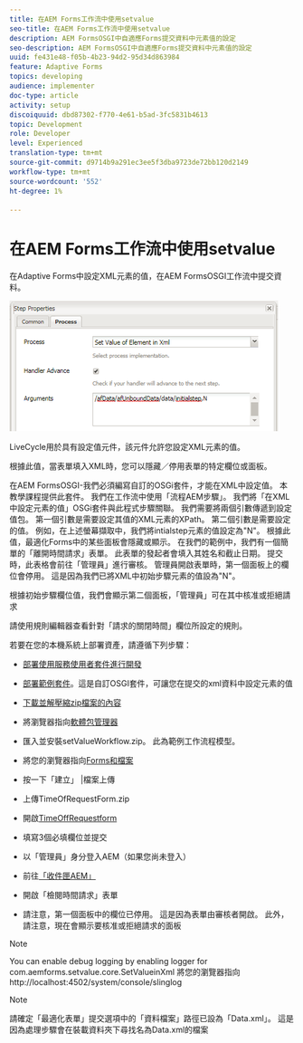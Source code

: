 ```yaml
---
title: 在AEM Forms工作流中使用setvalue
seo-title: 在AEM Forms工作流中使用setvalue
description: AEM FormsOSGI中自適應Forms提交資料中元素值的設定
seo-description: AEM FormsOSGI中自適應Forms提交資料中元素值的設定
uuid: fe431e48-f05b-4b23-94d2-95d34d863984
feature: Adaptive Forms
topics: developing
audience: implementer
doc-type: article
activity: setup
discoiquuid: dbd87302-f770-4e61-b5ad-3fc5831b4613
topic: Development
role: Developer
level: Experienced
translation-type: tm+mt
source-git-commit: d9714b9a291ec3ee5f3dba9723de72bb120d2149
workflow-type: tm+mt
source-wordcount: '552'
ht-degree: 1%

---
```



# 在AEM Forms工作流中使用setvalue

在Adaptive Forms中設定XML元素的值，在AEM FormsOSGI工作流中提交資料。

![SetValue](assets/setvalue.png)

LiveCycle用於具有設定值元件，該元件允許您設定XML元素的值。

根據此值，當表單填入XML時，您可以隱藏／停用表單的特定欄位或面板。

在AEM FormsOSGI-我們必須編寫自訂的OSGi套件，才能在XML中設定值。 本教學課程提供此套件。
我們在工作流中使用「流程AEM步驟」。 我們將「在XML中設定元素的值」OSGi套件與此程式步驟關聯。
我們需要將兩個引數傳遞到設定值包。 第一個引數是需要設定其值的XML元素的XPath。 第二個引數是需要設定的值。
例如，在上述螢幕擷取中，我們將intialstep元素的值設定為&quot;N&quot;。
根據此值，最適化Forms中的某些面板會隱藏或顯示。
在我們的範例中，我們有一個簡單的「離開時間請求」表單。 此表單的發起者會填入其姓名和截止日期。 提交時，此表格會前往「管理員」進行審核。 管理員開啟表單時，第一個面板上的欄位會停用。 這是因為我們已將XML中初始步驟元素的值設為&quot;N&quot;。

根據初始步驟欄位值，我們會顯示第二個面板，「管理員」可在其中核准或拒絕請求

請使用規則編輯器查看針對「請求的關閉時間」欄位所設定的規則。

若要在您的本機系統上部署資產，請遵循下列步驟：

* [部署使用服務使用者套件進行開發](/help/forms/assets/common-osgi-bundles/DevelopingWithServiceUser.jar)

* [部署範例套件](/help/forms/assets/common-osgi-bundles/SetValueApp.core-1.0-SNAPSHOT.jar)。這是自訂OSGI套件，可讓您在提交的xml資料中設定元素的值

* [下載並解壓縮zip檔案的內容](assets/setvalueassets.zip)
* 將瀏覽器指向[軟體包管理器](http://localhost:4502/crx/packmgr/index.jsp)
* 匯入並安裝setValueWorkflow.zip。 此為範例工作流程模型。
* 將您的瀏覽器指向[Forms和檔案](http://localhost:4502/aem/forms.html/content/dam/formsanddocuments)
* 按一下「建立」 |檔案上傳
* 上傳TimeOfRequestForm.zip
* 開啟[TimeOffRequestform](http://localhost:4502/content/dam/formsanddocuments/timeoffapplication/jcr:content?wcmmode=disabled)
* 填寫3個必填欄位並提交
* 以「管理員」身分登入AEM（如果您尚未登入）
* 前往[「收件匣AEM」](http://localhost:4502/aem/inbox)
* 開啟「檢閱時間請求」表單
* 請注意，第一個面板中的欄位已停用。 這是因為表單由審核者開啟。 此外，請注意，現在會顯示要核准或拒絕請求的面板

>[!NOTE]
>
>You can enable debug logging by enabling logger for
>com.aemforms.setvalue.core.SetValueinXml
>將您的瀏覽器指向http://localhost:4502/system/console/slinglog

>[!NOTE]
>
>請確定「最適化表單」提交選項中的「資料檔案」路徑已設為「Data.xml」。 這是因為處理步驟會在裝載資料夾下尋找名為Data.xml的檔案

